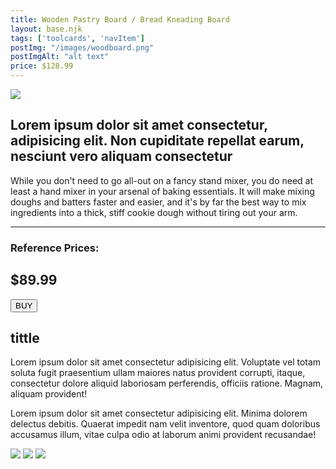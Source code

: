 ```yaml
---
title: Wooden Pastry Board / Bread Kneading Board
layout: base.njk
tags: ['toolcards', 'navItem']
postImg: "/images/woodboard.png"
postImgAlt: "alt text"
price: $128.99
---
```

<section class="tool_container">
       <img src ="/images/Wooden.jpg">
      <div class="text">
        <h1>Lorem ipsum dolor sit amet consectetur, adipisicing elit. Non cupiditate repellat earum, nesciunt vero aliquam consectetur </h1>
        <p> While you don't need to go all-out on a fancy stand mixer, you do need at least a hand mixer in your arsenal of baking essentials. It will make mixing doughs and batters faster and easier, and it's by far the best way to mix ingredients into a thick, stiff cookie dough without tiring out your arm.</p>
        <hr />
        <!--  need add colors in the checked css-->
        <span class="fa fa-star checked"></span>
        <span class="fa fa-star checked"></span>
        <span class="fa fa-star checked"></span>
        <span class="fa fa-star"></span>
        <span class="fa fa-star"></span>
        <h3>Reference Prices: <h2>$89.99</h2> </h3> 
        <form method="get" action="https://www.amazon.com/dp/B07S3Z6DZH?pd_rd_i=B07S3Z6DZH&pf_rd_p=7672bfb7-93b0-4322-b745-2104db09c4df&pf_rd_r=1FCP3BN2GRXEJKV74KX8&pd_rd_wg=kEko2&pd_rd_w=K4MV5&pd_rd_r=edb346ee-a696-4883-ad62-4eb744bd2bf8"><button class="button" type ="submit">BUY</button></form>
        </section>
    <!-- content-->
    <div class="toolbody">
        <div class="bodycontext">
         <h2> tittle </h2>
          <p>Lorem ipsum dolor sit amet consectetur adipisicing elit. Voluptate vel totam soluta fugit praesentium ullam maiores natus provident corrupti, itaque, consectetur dolore aliquid laboriosam perferendis, officiis ratione. Magnam, aliquam provident!</p>
          <p>Lorem ipsum dolor sit amet consectetur adipisicing elit. Minima dolorem delectus debitis. Quaerat impedit nam velit inventore, quod quam doloribus accusamus illum, vitae culpa odio at laborum animi provident recusandae!</p>
        </div>
        <div class="bodyimg">
         <img src ="/images/tooldetail/wood1.jpg">
          <img src ="/images/tooldetail/wood2.jpg"> 
          <img src ="/images/tooldetail/wood3.jpg"> 
        </div>
      </div>


